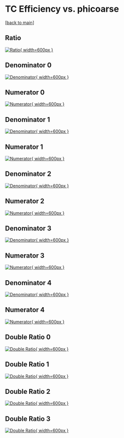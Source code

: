 # TC Efficiency vs. phicoarse

[[back to main](./)]



## Ratio

[![Ratio](../mtv/var/TC_xtr_13_1_eff_phicoarse.png){ width=600px }](../mtv/var/TC_xtr_13_1_eff_phicoarse.pdf)

## Denominator 0

[![Denominator](../mtv/den/TC_xtr_13_1_eff_phicoarse_den0.png){ width=600px }](../mtv/den/TC_xtr_13_1_eff_phicoarse_den0.pdf)

## Numerator 0

[![Numerator](../mtv/num/TC_xtr_13_1_eff_phicoarse_num0.png){ width=600px }](../mtv/num/TC_xtr_13_1_eff_phicoarse_num0.pdf)

## Denominator 1

[![Denominator](../mtv/den/TC_xtr_13_1_eff_phicoarse_den1.png){ width=600px }](../mtv/den/TC_xtr_13_1_eff_phicoarse_den1.pdf)

## Numerator 1

[![Numerator](../mtv/num/TC_xtr_13_1_eff_phicoarse_num1.png){ width=600px }](../mtv/num/TC_xtr_13_1_eff_phicoarse_num1.pdf)

## Denominator 2

[![Denominator](../mtv/den/TC_xtr_13_1_eff_phicoarse_den2.png){ width=600px }](../mtv/den/TC_xtr_13_1_eff_phicoarse_den2.pdf)

## Numerator 2

[![Numerator](../mtv/num/TC_xtr_13_1_eff_phicoarse_num2.png){ width=600px }](../mtv/num/TC_xtr_13_1_eff_phicoarse_num2.pdf)

## Denominator 3

[![Denominator](../mtv/den/TC_xtr_13_1_eff_phicoarse_den3.png){ width=600px }](../mtv/den/TC_xtr_13_1_eff_phicoarse_den3.pdf)

## Numerator 3

[![Numerator](../mtv/num/TC_xtr_13_1_eff_phicoarse_num3.png){ width=600px }](../mtv/num/TC_xtr_13_1_eff_phicoarse_num3.pdf)

## Denominator 4

[![Denominator](../mtv/den/TC_xtr_13_1_eff_phicoarse_den4.png){ width=600px }](../mtv/den/TC_xtr_13_1_eff_phicoarse_den4.pdf)

## Numerator 4

[![Numerator](../mtv/num/TC_xtr_13_1_eff_phicoarse_num4.png){ width=600px }](../mtv/num/TC_xtr_13_1_eff_phicoarse_num4.pdf)

## Double Ratio 0

[![Double Ratio](../mtv/ratio/TC_xtr_13_1_eff_phicoarse_ratio0.png){ width=600px }](../mtv/ratio/TC_xtr_13_1_eff_phicoarse_ratio0.pdf)

## Double Ratio 1

[![Double Ratio](../mtv/ratio/TC_xtr_13_1_eff_phicoarse_ratio1.png){ width=600px }](../mtv/ratio/TC_xtr_13_1_eff_phicoarse_ratio1.pdf)

## Double Ratio 2

[![Double Ratio](../mtv/ratio/TC_xtr_13_1_eff_phicoarse_ratio2.png){ width=600px }](../mtv/ratio/TC_xtr_13_1_eff_phicoarse_ratio2.pdf)

## Double Ratio 3

[![Double Ratio](../mtv/ratio/TC_xtr_13_1_eff_phicoarse_ratio3.png){ width=600px }](../mtv/ratio/TC_xtr_13_1_eff_phicoarse_ratio3.pdf)

